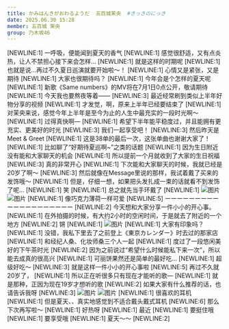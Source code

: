 ```yaml
---
title: かみはんきがおわるようだ  五百城茉央  #きっきのにっき
date: 2025.06.30 15:28
member: 五百城 茉央
group: 乃木坂46
---
```


[NEWLINE:1]
一呼吸，便能闻到夏天的香气
[NEWLINE:1]
感觉很舒适，又有点炎热，让人不禁担心接下来会怎样…
[NEWLINE:1]
就是这样的时期呢
[NEWLINE:1]
也就是说…再过不久夏日巡演就要开始啦〜！
[NEWLINE:1]
心情又是紧张，又是期待
[NEWLINE:1]
大家也很期待吗？
[NEWLINE:1]
今年会是个怎样的夏天呢
[NEWLINE:1]
新歌《Same numbers》的MV将在7月1日0点公开，敬请期待
[NEWLINE:1]
今天我也要熬夜等着——
[NEWLINE:3]
最近经常刷到类似上半年好物分享的视频
[NEWLINE:1]
才发觉，啊，原来上半年已经要结束了
[NEWLINE:1]
对茉央来说，感觉今年上半年是至今为止的人生中最充实的一段时光啊〜
[NEWLINE:1]
过得真快啊—
[NEWLINE:1]
希望下半年能平稳度过，并且能拥有更充实、更美好的时光
[NEWLINE:3]
我们一起享受吧！
[NEWLINE:3]
然后昨天是Meet & Greet
[NEWLINE:1]
这是38单的最后一次，这张单曲也谢谢大家了！
[NEWLINE:1]
比如聊了“好期待夏巡啊~”之类的话题
[NEWLINE:1]
因为生日附近没有能和大家聊天的机会
[NEWLINE:1]
所以提前一个月就收到了大家的生日祝福
[NEWLINE:3]
真的非常开心
[NEWLINE:1]
下次能和大家聊天的时候，我就已经是20岁了啊〜
[NEWLINE:3]
然后就像在Message里说的那样，我试着戴了买来的发饰哦〜
[NEWLINE:1]
但是，仔细一想，如果把头发扎成一束的话就看不到发饰了呢…
[NEWLINE:1]
笑
[NEWLINE:1]
总之就先当手环戴了
[NEWLINE:1]
![图片](https://www.nogizaka46.com/files/46/diary/n46/MEMBER/moblog/202506/mob34lLF4.jpg)
![图片](https://www.nogizaka46.com/files/46/diary/n46/MEMBER/moblog/202506/mob0CoEyX.jpg)
[NEWLINE:1]
像巧克力薄荷一样可爱
[NEWLINE:5]
ーーーーーーーーーーーーーーーーーーーー
[NEWLINE:2]
今天想和大家分享一件小小的开心事。
[NEWLINE:1]
在外拍摄的时候，有大约2小时的空闲时间，于是就去了附近的一个地方
[NEWLINE:2]
锵
[NEWLINE:1]
![图片](https://www.nogizaka46.com/files/46/diary/n46/MEMBER/moblog/202506/mobMJR9vX.jpg)
[NEWLINE:1]
大家有印象吗？
[NEWLINE:1]
没错，我私下里去了之前登上《東京カレンダー》时去过的那家店
[NEWLINE:1]
和经纪人桑、化妆师桑三个人一起
[NEWLINE:1]
度过了一段悠闲美好的下午茶时光
[NEWLINE:2]
因为之前说过“希望什么时候能私下来一次”，所以能去成真的很高兴
[NEWLINE:1]
可丽饼果然还是简单的最好吃…
[NEWLINE:1]
超级好吃〜
[NEWLINE:3]
就是这样一件小小的开心事啦
[NEWLINE:5]
再过不久就20岁了，
[NEWLINE:1]
所以正在听很多只有现在才能听的歌—
[NEWLINE:1]
就是那种，正因为现在19岁才想听的歌
[NEWLINE:2]
如果大家有什么推荐的话，也请告诉我呀
[NEWLINE:3]
![图片](https://www.nogizaka46.com/files/46/diary/n46/MEMBER/moblog/202506/mob6yBKP2.jpg)
![图片](https://www.nogizaka46.com/files/46/diary/n46/MEMBER/moblog/202506/mobMuVOJU.jpg)
[NEWLINE:1]
很喜欢的耳机
[NEWLINE:1]
但是夏天、、真实地感觉到不适合戴头戴式耳机
[NEWLINE:6]
那么下次再写啦〜
[NEWLINE:1]
好热呀
[NEWLINE:1]
最近
[NEWLINE:1]
要挺住哦
[NEWLINE:1]
要享受哦
[NEWLINE:1]
夏天〜〜
[NEWLINE:2]